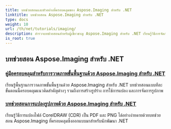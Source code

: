 ```yaml
---
title: บทช่วยสอนและตัวอย่างที่ครอบคลุมของ Aspose.Imaging สำหรับ .NET
linktitle: บทช่วยสอน Aspose.Imaging สำหรับ .NET
type: docs
weight: 10
url: /th/net/tutorials/imaging/
description: สำรวจบทช่วยสอนสำหรับผู้เชี่ยวชาญ Aspose.Imaging สำหรับ .NET เรียนรู้วิธีการจัดการ แปลง และประมวลผลรูปภาพด้วยคำแนะนำโดยละเอียด ตัวอย่างโค้ด และข้อมูลเชิงลึกที่เป็นประโยชน์ เหมาะสำหรับนักพัฒนาที่ต้องการปรับปรุงงานการจัดการรูปภาพในแอปพลิเคชัน .NET
is_root: true
---
```


## บทช่วยสอน Aspose.Imaging สำหรับ .NET
### [คู่มือครอบคลุมสำหรับการวาดภาพขั้นพื้นฐานด้วย Aspose.Imaging สำหรับ .NET](./guide-to-basic-drawing/)
เรียนรู้พื้นฐานการวาดภาพขั้นพื้นฐานด้วย Aspose.Imaging สำหรับ .NET บทช่วยสอนแบบทีละขั้นตอนนี้ครอบคลุมแนวคิดสำคัญต่างๆ รวมถึงการสร้างรูปร่าง การใช้การแปลง และการจัดการรูปภาพ
### [บทช่วยสอนการแปลงรูปภาพด้วย Aspose.Imaging สำหรับ .NET](./image-conversion/)
เรียนรู้วิธีการแปลงไฟล์ CorelDRAW (CDR) เป็น PDF และ PNG ได้อย่างง่ายดายด้วยบทช่วยสอน Aspose.Imaging ที่ครอบคลุมซึ่งออกแบบมาสำหรับนักพัฒนา .NET
